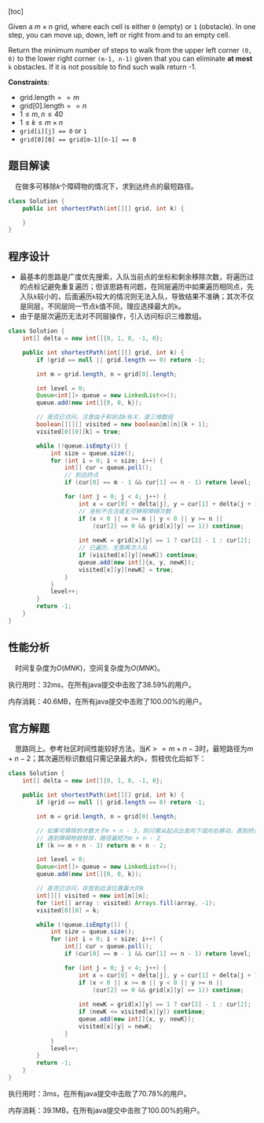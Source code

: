 [toc]

Given a $m \times n$ grid, where each cell is either `0` (empty) or `1` (obstacle). In one step, you can move up, down, left or right from and to an empty cell.

Return the minimum number of steps to walk from the upper left corner `(0, 0)` to the lower right corner `(m-1, n-1)` given that you can eliminate **at most** `k` obstacles. If it is not possible to find such walk return -1.



**Constraints**:

* $\text{grid.length} == m$
* $\text{grid[0].length} == n$
* $1 \le m, n \le 40$
* $1 \le k \le m \times n$
* `grid[i][j] == 0` or `1`
* `grid[0][0] == grid[m-1][n-1] == 0`



## 题目解读

&emsp;在做多可移除$k$个障碍物的情况下，求到达终点的最短路径。

```java
class Solution {
    public int shortestPath(int[][] grid, int k) {

    }
}
```

## 程序设计

* 最基本的思路是广度优先搜索，入队当前点的坐标和剩余移除次数，将遍历过的点标记避免重复遍历；但该思路有问题，在同层遍历中如果遍历相同点，先入队`k`较小的，后面遍历`k`较大的情况则无法入队，导致结果不准确；其次不仅是同层，不同层同一节点`k`值不同，理应选择最大的`k`。
* 由于是层次遍历无法对不同层操作，引入访问标识三维数组。

```java
class Solution {
    int[] delta = new int[]{0, 1, 0, -1, 0};

    public int shortestPath(int[][] grid, int k) {
        if (grid == null || grid.length == 0) return -1;

        int m = grid.length, n = grid[0].length;

        int level = 0;
        Queue<int[]> queue = new LinkedList<>();
        queue.add(new int[]{0, 0, k});

        // 是否已访问，注意由于和状态k有关，是三维数组
        boolean[][][] visited = new boolean[m][n][k + 1];
        visited[0][0][k] = true;

        while (!queue.isEmpty()) {
            int size = queue.size();
            for (int i = 0; i < size; i++) {
                int[] cur = queue.poll();
                // 到达终点
                if (cur[0] == m - 1 && cur[1] == n - 1) return level;

                for (int j = 0; j < 4; j++) {
                    int x = cur[0] + delta[j], y = cur[1] + delta[j + 1];
                    // 坐标不合法或无可移除障碍次数
                    if (x < 0 || x >= m || y < 0 || y >= n || 
                        (cur[2] == 0 && grid[x][y] == 1)) continue;
                    
                    int newK = grid[x][y] == 1 ? cur[2] - 1 : cur[2];
                    // 已遍历，无需再次入队
                    if (visited[x][y][newK]) continue;
                    queue.add(new int[]{x, y, newK});
                    visited[x][y][newK] = true;
                }
            }
            level++;
        }
        return -1;
    }
}
```

## 性能分析

&emsp;时间复杂度为$O(MNK)$，空间复杂度为$O(MNK)$。

执行用时：32ms，在所有java提交中击败了38.59%的用户。

内存消耗：40.6MB，在所有java提交中击败了100.00%的用户。

## 官方解题

&emsp;思路同上。参考社区时间性能较好方法，当$K >= m + n - 3$时，最短路径为$m + n - 2$；其次遍历标识数组只需记录最大的`k`，剪枝优化后如下：

```java
class Solution {
    int[] delta = new int[]{0, 1, 0, -1, 0};

    public int shortestPath(int[][] grid, int k) {
        if (grid == null || grid.length == 0) return -1;

        int m = grid.length, n = grid[0].length;

        // 如果可移除的次数大于m + n - 3，则只需从起点出发向下或向右移动，直到终点
        // 遇到障碍物就移除，路径最短为m + n - 2
        if (k >= m + n - 3) return m + n - 2;

        int level = 0;
        Queue<int[]> queue = new LinkedList<>();
        queue.add(new int[]{0, 0, k});

        // 是否已访问，存放到达该位置最大的k
        int[][] visited = new int[m][n];
        for (int[] array : visited) Arrays.fill(array, -1);
        visited[0][0] = k;

        while (!queue.isEmpty()) {
            int size = queue.size();
            for (int i = 0; i < size; i++) {
                int[] cur = queue.poll();
                if (cur[0] == m - 1 && cur[1] == n - 1) return level;

                for (int j = 0; j < 4; j++) {
                    int x = cur[0] + delta[j], y = cur[1] + delta[j + 1];
                    if (x < 0 || x >= m || y < 0 || y >= n || 
                        (cur[2] == 0 && grid[x][y] == 1)) continue;
                    
                    int newK = grid[x][y] == 1 ? cur[2] - 1 : cur[2];
                    if (newK <= visited[x][y]) continue;
                    queue.add(new int[]{x, y, newK});
                    visited[x][y] = newK;
                }
            }
            level++;
        }
        return -1;
    }
}
```

执行用时：3ms，在所有java提交中击败了70.78%的用户。

内存消耗：39.1MB，在所有java提交中击败了100.00%的用户。